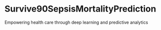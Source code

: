 # Survive90SepsisMortalityPrediction
Empowering health care through deep learning and predictive analytics

